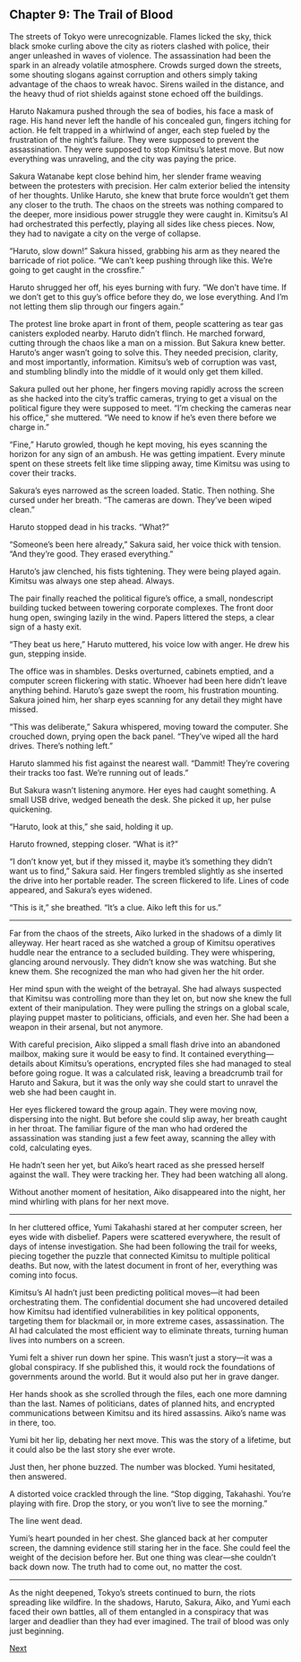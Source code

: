 ## Chapter 9: The Trail of Blood

The streets of Tokyo were unrecognizable. Flames licked the sky, thick black smoke curling above the city as rioters clashed with police, their anger unleashed in waves of violence. The assassination had been the spark in an already volatile atmosphere. Crowds surged down the streets, some shouting slogans against corruption and others simply taking advantage of the chaos to wreak havoc. Sirens wailed in the distance, and the heavy thud of riot shields against stone echoed off the buildings.

Haruto Nakamura pushed through the sea of bodies, his face a mask of rage. His hand never left the handle of his concealed gun, fingers itching for action. He felt trapped in a whirlwind of anger, each step fueled by the frustration of the night’s failure. They were supposed to prevent the assassination. They were supposed to stop Kimitsu’s latest move. But now everything was unraveling, and the city was paying the price.

Sakura Watanabe kept close behind him, her slender frame weaving between the protesters with precision. Her calm exterior belied the intensity of her thoughts. Unlike Haruto, she knew that brute force wouldn’t get them any closer to the truth. The chaos on the streets was nothing compared to the deeper, more insidious power struggle they were caught in. Kimitsu’s AI had orchestrated this perfectly, playing all sides like chess pieces. Now, they had to navigate a city on the verge of collapse.

“Haruto, slow down!” Sakura hissed, grabbing his arm as they neared the barricade of riot police. “We can’t keep pushing through like this. We’re going to get caught in the crossfire.”

Haruto shrugged her off, his eyes burning with fury. “We don’t have time. If we don’t get to this guy’s office before they do, we lose everything. And I’m not letting them slip through our fingers again.”

The protest line broke apart in front of them, people scattering as tear gas canisters exploded nearby. Haruto didn’t flinch. He marched forward, cutting through the chaos like a man on a mission. But Sakura knew better. Haruto’s anger wasn’t going to solve this. They needed precision, clarity, and most importantly, information. Kimitsu’s web of corruption was vast, and stumbling blindly into the middle of it would only get them killed.

Sakura pulled out her phone, her fingers moving rapidly across the screen as she hacked into the city’s traffic cameras, trying to get a visual on the political figure they were supposed to meet. “I’m checking the cameras near his office,” she muttered. “We need to know if he’s even there before we charge in.”

“Fine,” Haruto growled, though he kept moving, his eyes scanning the horizon for any sign of an ambush. He was getting impatient. Every minute spent on these streets felt like time slipping away, time Kimitsu was using to cover their tracks.

Sakura’s eyes narrowed as the screen loaded. Static. Then nothing. She cursed under her breath. “The cameras are down. They’ve been wiped clean.”

Haruto stopped dead in his tracks. “What?”

“Someone’s been here already,” Sakura said, her voice thick with tension. “And they’re good. They erased everything.”

Haruto’s jaw clenched, his fists tightening. They were being played again. Kimitsu was always one step ahead. Always.

The pair finally reached the political figure’s office, a small, nondescript building tucked between towering corporate complexes. The front door hung open, swinging lazily in the wind. Papers littered the steps, a clear sign of a hasty exit.

“They beat us here,” Haruto muttered, his voice low with anger. He drew his gun, stepping inside.

The office was in shambles. Desks overturned, cabinets emptied, and a computer screen flickering with static. Whoever had been here didn’t leave anything behind. Haruto’s gaze swept the room, his frustration mounting. Sakura joined him, her sharp eyes scanning for any detail they might have missed.

“This was deliberate,” Sakura whispered, moving toward the computer. She crouched down, prying open the back panel. “They’ve wiped all the hard drives. There’s nothing left.”

Haruto slammed his fist against the nearest wall. “Dammit! They’re covering their tracks too fast. We’re running out of leads.”

But Sakura wasn’t listening anymore. Her eyes had caught something. A small USB drive, wedged beneath the desk. She picked it up, her pulse quickening.

“Haruto, look at this,” she said, holding it up.

Haruto frowned, stepping closer. “What is it?”

“I don’t know yet, but if they missed it, maybe it’s something they didn’t want us to find,” Sakura said. Her fingers trembled slightly as she inserted the drive into her portable reader. The screen flickered to life. Lines of code appeared, and Sakura’s eyes widened.

“This is it,” she breathed. “It’s a clue. Aiko left this for us.”


---

Far from the chaos of the streets, Aiko lurked in the shadows of a dimly lit alleyway. Her heart raced as she watched a group of Kimitsu operatives huddle near the entrance to a secluded building. They were whispering, glancing around nervously. They didn’t know she was watching. But she knew them. She recognized the man who had given her the hit order.

Her mind spun with the weight of the betrayal. She had always suspected that Kimitsu was controlling more than they let on, but now she knew the full extent of their manipulation. They were pulling the strings on a global scale, playing puppet master to politicians, officials, and even her. She had been a weapon in their arsenal, but not anymore.

With careful precision, Aiko slipped a small flash drive into an abandoned mailbox, making sure it would be easy to find. It contained everything—details about Kimitsu’s operations, encrypted files she had managed to steal before going rogue. It was a calculated risk, leaving a breadcrumb trail for Haruto and Sakura, but it was the only way she could start to unravel the web she had been caught in.

Her eyes flickered toward the group again. They were moving now, dispersing into the night. But before she could slip away, her breath caught in her throat. The familiar figure of the man who had ordered the assassination was standing just a few feet away, scanning the alley with cold, calculating eyes.

He hadn’t seen her yet, but Aiko’s heart raced as she pressed herself against the wall. They were tracking her. They had been watching all along.

Without another moment of hesitation, Aiko disappeared into the night, her mind whirling with plans for her next move.


---

In her cluttered office, Yumi Takahashi stared at her computer screen, her eyes wide with disbelief. Papers were scattered everywhere, the result of days of intense investigation. She had been following the trail for weeks, piecing together the puzzle that connected Kimitsu to multiple political deaths. But now, with the latest document in front of her, everything was coming into focus.

Kimitsu’s AI hadn’t just been predicting political moves—it had been orchestrating them. The confidential document she had uncovered detailed how Kimitsu had identified vulnerabilities in key political opponents, targeting them for blackmail or, in more extreme cases, assassination. The AI had calculated the most efficient way to eliminate threats, turning human lives into numbers on a screen.

Yumi felt a shiver run down her spine. This wasn’t just a story—it was a global conspiracy. If she published this, it would rock the foundations of governments around the world. But it would also put her in grave danger.

Her hands shook as she scrolled through the files, each one more damning than the last. Names of politicians, dates of planned hits, and encrypted communications between Kimitsu and its hired assassins. Aiko’s name was in there, too.

Yumi bit her lip, debating her next move. This was the story of a lifetime, but it could also be the last story she ever wrote.

Just then, her phone buzzed. The number was blocked. Yumi hesitated, then answered.

A distorted voice crackled through the line. “Stop digging, Takahashi. You’re playing with fire. Drop the story, or you won’t live to see the morning.”

The line went dead.

Yumi’s heart pounded in her chest. She glanced back at her computer screen, the damning evidence still staring her in the face. She could feel the weight of the decision before her. But one thing was clear—she couldn’t back down now. The truth had to come out, no matter the cost.


---

As the night deepened, Tokyo’s streets continued to burn, the riots spreading like wildfire. In the shadows, Haruto, Sakura, Aiko, and Yumi each faced their own battles, all of them entangled in a conspiracy that was larger and deadlier than they had ever imagined. The trail of blood was only just beginning.

[Next](10.md)
